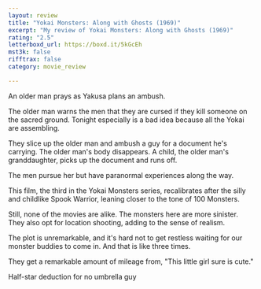 ```yaml
---
layout: review
title: "Yokai Monsters: Along with Ghosts (1969)"
excerpt: "My review of Yokai Monsters: Along with Ghosts (1969)"
rating: "2.5"
letterboxd_url: https://boxd.it/5kGcEh
mst3k: false
rifftrax: false
category: movie_review

---
```


An older man prays as Yakusa plans an ambush.

The older man warns the men that they are cursed if they kill someone on the sacred ground. Tonight especially is a bad idea because all the Yokai are assembling.

They slice up the older man and ambush a guy for a document he's carrying. The older man's body disappears. A child, the older man's granddaughter, picks up the document and runs off.

The men pursue her but have paranormal experiences along the way.

This film, the third in the Yokai Monsters series, recalibrates after the silly and childlike Spook Warrior, leaning closer to the tone of 100 Monsters.

Still, none of the movies are alike. The monsters here are more sinister. They also opt for location shooting, adding to the sense of realism.

The plot is unremarkable, and it's hard not to get restless waiting for our monster buddies to come in. And that is like three times.

They get a remarkable amount of mileage from, "This little girl sure is cute."

Half-star deduction for no umbrella guy